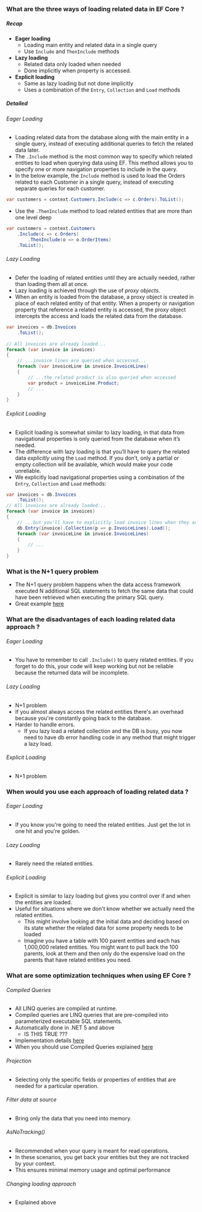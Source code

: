### What are the three ways of loading related data in EF Core  ?
##### Recap
- **Eager loading**
	- Loading main entity and related data in a single query
	- Use `Include` and `ThenInclude` methods
- **Lazy loading**
	- Related data only loaded when needed
	- Done implicitly when property is accessed.
- **Explicit loading**
	- Same as lazy loading but not done implicitly
	- Uses a combination of the `Entry`, `Collection` and `Load` methods
##### Detailed
###### Eager Loading
- Loading related data from the database along with the main entity in a single query, instead of executing additional queries to fetch the related data later.
- The `.Include` method is the most common way to specify which related entities to load when querying data using EF. This method allows you to specify one or more navigation properties to include in the query.
- In the below example, the `Include` method is used to load the Orders related to each Customer in a single query, instead of executing separate queries for each customer.
```c#
var customers = context.Customers.Include(c => c.Orders).ToList();
```
- Use the `.ThenInclude` method to load related entities that are more than one level deep
```c#
var customers = context.Customers
    .Include(c => c.Orders)
        .ThenInclude(o => o.OrderItems)
    .ToList();
```
###### Lazy Loading
- Defer the loading of related entities until they are actually needed, rather than loading them all at once.
- Lazy loading is achieved through the use of *proxy objects*. 
- When an entity is loaded from the database, a proxy object is created in place of each related entity of that entity. When a property or navigation property that reference a related entity is accessed, the proxy object intercepts the access and loads the related data from the database.

```c#
var invoices = db.Invoices
    .ToList();
    
// All invoices are already loaded...
foreach (var invoice in invoices)
{
    // ...invoice lines are queried when accessed...
    foreach (var invoiceLine in invoice.InvoiceLines)
    {
        // ...the related product is also queried when accessed
        var product = invoiceLine.Product;
        // ...
    }
}
```

###### Explicit Loading
- Explicit loading is somewhat similar to lazy loading, in that data from navigational properties is only queried from the database when it’s needed. 
- The difference with lazy loading is that you’ll have to query the related data *explicitly* using the `Load` method. If you don’t, only a partial or empty collection will be available, which would make your code unreliable.
- We explicitly load navigational properties using a combination of the `Entry`, `Collection` and `Load` methods:
```c#
var invoices = db.Invoices
    .ToList();
// All invoices are already loaded...
foreach (var invoice in invoices)
{
    // ...but you'll have to explicitly load invoice lines when they are needed
    db.Entry(invoice).Collection(p => p.InvoiceLines).Load();
    foreach (var invoiceLine in invoice.InvoiceLines)
    {
        // ...
    }
}
```

### What is the N+1 query problem
- The N+1 query problem happens when the data access framework executed N additional SQL statements to fetch the same data that could have been retrieved when executing the primary SQL query.
- Great example [here](https://stackoverflow.com/a/97253/17385921)

### What are the disadvantages of each loading related data approach ?
###### Eager Loading
- You have to remember to call `.Include()` to query related entities. If you forget to do this, your code will keep working but not be reliable because the returned data will be incomplete.
###### Lazy Loading
- N+1 problem
- If you almost always access the related entities there's an overhead because you're constantly going back to the database. 
- Harder to handle errors. 
	- If you lazy load a related collection and the DB is busy, you now need to have db error handling code in any method that might trigger a lazy load.
###### Explicit Loading
- N+1 problem

### When would you use each approach of loading related data ?
###### Eager Loading
- If you know you're going to need the related entities. Just get the lot in one hit and you're golden.
###### Lazy Loading
- Rarely need the related entities.
###### Explicit Loading
- Explicit is similar to lazy loading but gives you control over if and when the entities are loaded.
- Useful for situations where we don't know whether we actually need the related entities.
	- This might involve looking at the initial data and deciding based on its state whether the related data for some property needs to be loaded
	- Imagine you have a table with 100 parent entities and each has 1,000,000 related entities. You might want to pull back the 100 parents, look at them and then only do the expensive load on the parents that have related entities you need.

### What are some optimization techniques when using EF Core ?
###### Compiled Queries
- All LINQ queries are compiled at runtime.
- Compiled queries are LINQ queries that are pre-compiled into parameterized executable SQL statements.
- Automatically done in .NET 5 and above
	- IS THIS TRUE ???
- Implementation details [here](https://medium.com/@M-B-A-R-K/ef-core-compiled-queries-aea9f98c1d17)
- When you should use Compiled Queries explained [here](https://stackoverflow.com/a/4936287/17385921)
###### Projection
- Selecting only the specific fields or properties of entities that are needed for a particular operation. 
###### Filter data at source
- Bring only the data that you need into memory.
###### AsNoTracking()
- Recommended when your query is meant for read operations. 
- In these scenarios, you get back your entities but they are not tracked by your context.
- This ensures minimal memory usage and optimal performance
###### Changing loading approach
- Explained above